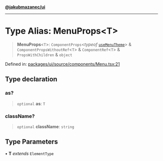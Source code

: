 [**@jakubmazanec/ui**](../README.md)

---

# Type Alias: MenuProps\<T\>

> **MenuProps**\<`T`\>: `ComponentProps`\<_typeof_ [`useMenuTheme`](../functions/useMenuTheme.md)\>
> & `ComponentPropsWithoutRef`\<`T`\> & `ComponentRef`\<`T`\> & `PropsWithChildren` & `object`

Defined in:
[packages/ui/source/components/Menu.tsx:21](https://github.com/jakubmazanec/tools/blob/dd3219e5c9e39fb2c6c2fa06c4f20acd2118ac84/packages/ui/source/components/Menu.tsx#L21)

## Type declaration

### as?

> `optional` **as**: `T`

### className?

> `optional` **className**: `string`

## Type Parameters

• **T** _extends_ `ElementType`

